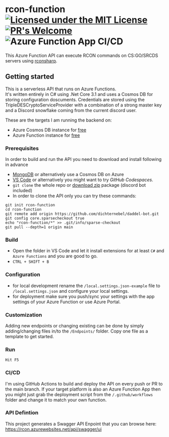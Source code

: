 # rcon-function  [![Licensed under the MIT License](https://img.shields.io/badge/License-MIT-blue.svg)](https://github.com/dichternebel/csgo-rcon-bot/blob/main/LICENSE.md) [![PR's Welcome](https://img.shields.io/badge/PRs%20-welcome-brightgreen.svg)](http://makeapullrequest.com) ![Azure Function App CI/CD](https://github.com/dichternebel/daddel-bot/workflows/Azure%20Function%20App%20CI/CD/badge.svg?branch=main)
This Azure Function API can execute RCON commands on CS:GO/SRCDS servers using [rconsharp](https://github.com/stefanodriussi/rconsharp).

## Getting started

This is a serverless API that runs on Azure Functions.  
It's written entirely in C# using .Net Core 3.1 and uses a Cosmos DB for storing configuration doscuments. Credentials are stored using the TripleDESCryptoServiceProvider with a combination of a strong master key and a Discord snowflake coming from the current discord user.

These are the targets I am running the backend on:  
* Azure Cosmos DB instance for [free](https://azure.microsoft.com/en-us/services/cosmos-db/)
* Azure Function instance for [free](https://azure.microsoft.com/en-us/services/functions/)

### Prerequisites

In order to build and run the API you need to download and install following in advance

* [MongoDB](https://www.mongodb.com/try/download/community) or alternatively use a Cosmos DB on Azure
* [VS Code](https://code.visualstudio.com/download) or alternatively you might want to try *GitHub Codespaces*.
* `git clone` the whole repo or [download zip](https://github.com/dichternebel/daddel-bot/archive/main.zip) package (discord bot included)
* In order to clone the API only you can try these commands:
```shell
git init rcon-function
cd rcon-function
git remote add origin https://github.com/dichternebel/daddel-bot.git
git config core.sparsecheckout true
echo "rcon-function/*" >> .git/info/sparse-checkout
git pull --depth=1 origin main
```

### Build

* Open the folder in VS Code and let it install extensions for at least `C#` and `Azure Functions` and you are good to go.
* `CTRL + SHIFT + B`

### Configuration

* for local development rename the `/local.settings.json-example` file to `/local.settings.json` and configure your local settings.
* for deployment make sure you push/sync your settings with the app settings of your Azure Function or use Azure Portal.

### Customization

Adding new endpoints or changing existing can be done by simply adding/changing files in/to the `/Endpoints/` folder. Copy one file as a template to get started.

### Run

`Hit F5`

### CI/CD

I'm using GitHub Actions to build and deploy the API on every push or PR to the main branch. If your target platform is also an Azure Function App then you might just grab the deployment script from the `/.github/workflows` folder and change it to match your own function.

### API Defintion

This project generates a Swagger API Enpoint that you can browse here:\
https://rcon.azurewebsites.net/api/swagger/ui
